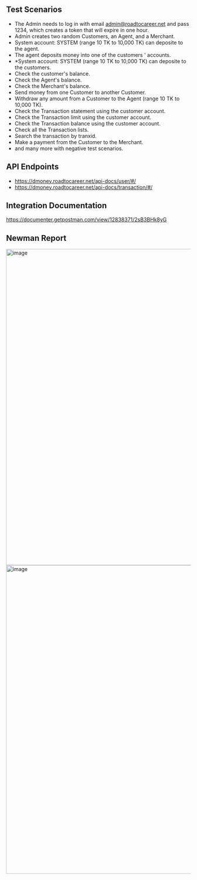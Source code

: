 ## Test Scenarios
* The Admin needs to log in with email admin@roadtocareer.net and pass 1234, which creates a token that will expire in one hour. 
* Admin creates two random Customers, an Agent, and a Merchant.
* System account: SYSTEM (range 10 TK to 10,000 TK) can deposite to the agent.
* The agent deposits money into one of the customers ' accounts.
* *System account: SYSTEM (range 10 TK to 10,000 TK) can deposite to the customers.
* Check the customer's balance.
* Check the Agent's balance.
* Check the Merchant's balance.
* Send money from one Customer to another Customer.
* Withdraw any amount from a Customer to the Agent (range 10 TK to 10,000 TK).
* Check the Transaction statement using the customer account.
* Check the Transaction limit using the customer account.
* Check the Transaction balance using the customer account.
* Check all the Transaction lists.
* Search the transaction by tranxid. 
* Make a payment from the Customer to the Merchant.
* and many more with negative test scenarios. 


## API Endpoints
* https://dmoney.roadtocareer.net/api-docs/user/#/
* https://dmoney.roadtocareer.net/api-docs/transaction/#/

## Integration Documentation
https://documenter.getpostman.com/view/12838371/2sB3BHk8yG

## Newman Report
<img width="917" height="863" alt="image" src="https://github.com/user-attachments/assets/4204f0d7-d4a3-4d27-99f5-eb70359a426e" />
<img width="917" height="842" alt="image" src="https://github.com/user-attachments/assets/24ed6e0d-693f-484a-a686-1eb074ce8d8c" />

